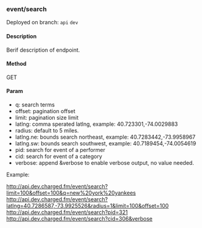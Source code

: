 ### **event/search**

Deployed on branch: `api` `dev`

#### **Description**

Berif description of endpoint.

#### **Method**

GET

#### **Param**

- q: search terms
- offset: pagination offset
- limit: pagination size limit
- latlng: comma sperated latlng, example: 40.723301,-74.0029883
- radius: default to 5 miles.
- latlng.ne: bounds search northeast, example: 40.7283442,-73.9958967
- latlng.sw: bounds search southwest, example: 40.7189454,-74.0054619
- pid: search for event of a performer
- cid: search for event of a category
- verbose: append &verbose to enable verbose output, no value needed.

Example:

http://api.dev.charged.fm/event/search?limit=100&offset=100&q=new%20york%20yankees
http://api.dev.charged.fm/event/search?latlng=40.7286587,-73.9925526&radius=1&limit=100&offset=100
http://api.dev.charged.fm/event/search?pid=321
http://api.dev.charged.fm/event/search?cid=306&verbose

```javascript

```
